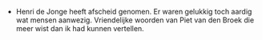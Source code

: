 - Henri de Jonge heeft afscheid genomen. Er waren gelukkig toch aardig wat mensen aanwezig. Vriendelijke woorden van Piet van den Broek die meer wist dan ik had kunnen vertellen.